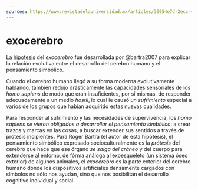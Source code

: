 ```yaml
---
sources: https://www.revistadelauniversidad.mx/articles/36954e7d-2ecc-42a8-8239-13c27d846437/la-conciencia-y-el-exocerebro-una-hipotesis-sobre-los-sistemas-simbolicos-de-sustitucion
---
```


# exocerebro

La [hipotesis](hipotesis.md) del *exocerebro* fue desarrollada por @bartra2007 para explicar la relación evolutiva entre el desarrollo del cerebro humano y el pensamiento simbólico.

Cuando el cerebro humano llegó a su forma moderna evolutivamente hablando, también redujo drásticamente las capacidades sensoriales de los *homo sapiens* de modo que eran insuficientes, por sí mismas, de responder adecuadamente a un medio *hostil*, lo cual le causó *un sufrimiento* especial a varios de los grupos que habían adquirido estas nuevas cualidades.

Para responder al sufrimiento y las necesidades de supervivencia, los *homo sapiens se vieron obligados a desarrollar el pensamiento simbólico*: a crear trazos y marcas en las cosas, a buscar extender sus sentidos a través de prótesis incipientes. Para Roger Bartra (el autor de esta hipótesis), el pensamiento simbólico expresado socioculturalmente es la *prótesis* del cerebro que hace que ese órgano *se salga del cráneo* y del cuerpo para extenderse al entorno, de fórma análoga al exoesqueleto (un sistema óseo exterior) de algunos animales, el *exocerebro* es la parte exterior del cerebro humano donde los dispositivos artificiales densamente cargados con símbolos no sólo nos ayudan, sino que nos posibilitan el desarrollo cognitivo individual y social.
